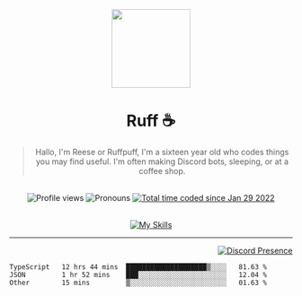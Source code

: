 <div align='center'>
  <img src='https://cdn.ruffpuff.dev/ruffpuff.jpg' width='140' height='140' />
  <h1>Ruff ☕️</h1>
  <blockquote>Hallo, I'm Reese or Ruffpuff, I'm a sixteen year old who codes things you may find useful. I'm often making Discord bots, sleeping, or at a coffee shop.</blockquote>
  
  <br />
  
  <img alt="Profile views" src="https://komarev.com/ghpvc/?username=ruffpuff1" />
  <img alt='Pronouns' src='https://img.shields.io/endpoint?url=https://pronoundb.org/shields/61181f81be124c42b207bffd' />
  <a href="https://wakatime.com/@72bf611d-9557-4a85-aa1d-46f6a3346744"><img src="https://wakatime.com/badge/user/72bf611d-9557-4a85-aa1d-46f6a3346744.svg" alt="Total time coded since Jan 29 2022" /></a>
</div><br />

<div align='center'>
  
  [![My Skills](https://skillicons.dev/icons?i=css,docker,git,graphql,html,js,md,mongodb,nextjs,nodejs,react,redis,regex,tailwind,ts)](https://skillicons.dev)
  
  </div>

<hr />

<div align='right'>

[![Discord Presence](https://lanyard.cnrad.dev/api/486396074282450946)](https://discord.com/users/486396074282450946)
  
  </div>

<!--START_SECTION:waka-->

```text
TypeScript   12 hrs 44 mins  ████████████████████▒░░░░   81.63 %
JSON         1 hr 52 mins    ███░░░░░░░░░░░░░░░░░░░░░░   12.04 %
Other        15 mins         ▒░░░░░░░░░░░░░░░░░░░░░░░░   01.63 %
```

<!--END_SECTION:waka-->
